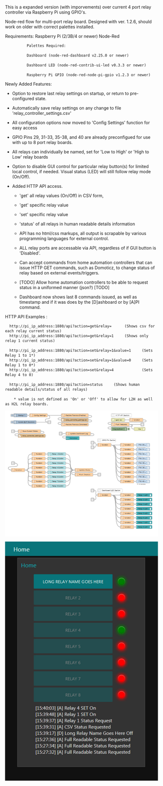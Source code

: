 
This is a expanded version (with imporvements) over current 4 port relay controller via Raspberry Pi using GPIO's.

Node-red flow for multi-port relay board. Designed with ver. 1.2.6, should work on older with correct palettes installed.

Requirements: Raspberry Pi (2/3B/4 or newer)
              Node-Red
              
              Palettes Required:
              
              Dashboard (node-red-dashboard v2.25.0 or newer)
                
              Dashboard LED (node-red-contrib-ui-led v0.3.3 or newer)
              
              Raspberry Pi GPIO (node-red-node-pi-gpio v1.2.3 or newer)
              

Newly Added Features:

  - Option to restore last relay settings on startup, or return to pre-configured state.
  - Automatically save relay settings on any change to file 'relay_controller_settings.csv'
  
  - All configuration options now moved to 'Config Settings' function for easy access
  
  - GPIO Pins 29, 31-33, 35-38, and 40 are already preconfigued for use with up to 8 port relay boards.
  
  - All relays can individually be named, set for 'Low to High' or 'High to Low' relay boards
  
  - Option to disable GUI control for particular relay button(s) for limited local control, if needed. Visual status (LED) will still follow relay mode (On/Off).
  
  - Added HTTP API access.
    - 'get' all relay values (On/Off) in CSV form,
    - 'get' specific relay value
    - 'set' specific relay value
    - 'status' of all relays in human readable details information
    
    - API has no html/css markups, all output is scrapable by various programming languages for external control.
    
    - ALL relay ports are accessable via API, regardless of if GUI button is 'Disabled'.
    
    - Can accept commands from home automation controllers that can issue HTTP GET commands, such as Domoticz, to change status of relay based on external events/triggers. 
    - [TODO] Allow home automation controllers to be able to request status in a uniformed manner (json?) [TODO]
  
    - Dashboard now shows last 8 commands issued, as well as timestamp and if it was does by the [D]ashboard or by [A]PI command.
  
  

HTTP API Examples :

      http://pi_ip_address:1880/api?action=get&relay=      (Shows csv for each relay current status)
      http://pi_ip_address:1880/api?action=get&relay=1     (Shows only relay 1 current status)

      http://pi_ip_address:1880/api?action=set&relay=1&value=1     (Sets Relay 1 to 1*)
      http://pi_ip_address:1880/api?action=set&relay=1&value=0     (Sets Relay 1 to 0*)
      http://pi_ip_address:1880/api?action=set&relay=4             (Sets Relay 4 to 0)

      http://pi_ip_address:1880/api?action=status     (Shows human readable details/status of all relays)

        * value is not defined as 'On' or 'Off' to allow for L2H as well as H2L relay boards.


![alt text](https://raw.githubusercontent.com/va24531/8port_relay/main/8_port_github_flow.jpg?raw=true)







![alt text](https://raw.githubusercontent.com/va24531/8port_relay/main/8_port_github_dashboard.jpg?raw=true)
